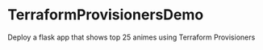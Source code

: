 # TerraformProvisionersDemo
Deploy a flask app that shows top 25 animes using Terraform Provisioners
